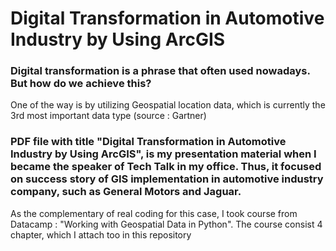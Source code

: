 # Digital Transformation in Automotive Industry by Using ArcGIS
### Digital transformation is a phrase that often used nowadays. But how do we achieve this?
One of the way is by utilizing Geospatial location data, which is currently the 3rd most important data type (source : Gartner)

### PDF file with title "Digital Transformation in Automotive Industry by Using ArcGIS", is my presentation material when I became the speaker of Tech Talk in my office. Thus, it focused on success story of GIS implementation in automotive industry company, such as General Motors and Jaguar. 
As the complementary of real coding for this case, I took course from Datacamp : "Working with Geospatial Data in Python". The course consist 4 chapter, which I attach too in this repository
